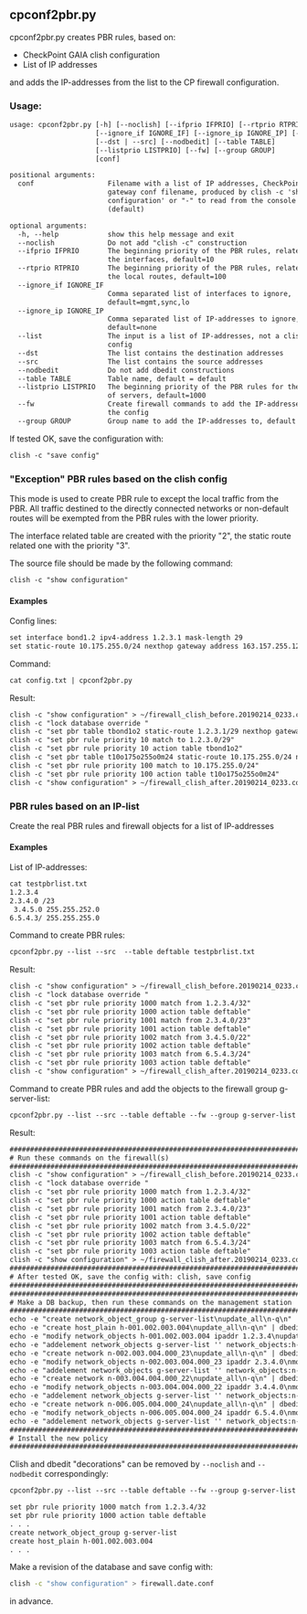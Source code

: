 ## cpconf2pbr.py

cpconf2pbr.py creates PBR rules, based on:
* CheckPoint GAIA clish configuration
* List of IP addresses

and adds the IP-addresses from the list to the CP firewall configuration.

### Usage:

```txt
usage: cpconf2pbr.py [-h] [--noclish] [--ifprio IFPRIO] [--rtprio RTPRIO]
                     [--ignore_if IGNORE_IF] [--ignore_ip IGNORE_IP] [--list]
                     [--dst | --src] [--nodbedit] [--table TABLE]
                     [--listprio LISTPRIO] [--fw] [--group GROUP]
                     [conf]

positional arguments:
  conf                  Filename with a list of IP addresses, CheckPoint
                        gateway conf filename, produced by clish -c 'show
                        configuration' or "-" to read from the console
                        (default)

optional arguments:
  -h, --help            show this help message and exit
  --noclish             Do not add "clish -c" construction
  --ifprio IFPRIO       The beginning priority of the PBR rules, related to
                        the interfaces, default=10
  --rtprio RTPRIO       The beginning priority of the PBR rules, related to
                        the local routes, default=100
  --ignore_if IGNORE_IF
                        Comma separated list of interfaces to ignore,
                        default=mgmt,sync,lo
  --ignore_ip IGNORE_IP
                        Comma separated list of IP-addresses to ignore,
                        default=none
  --list                The input is a list of IP-addresses, not a clish
                        config
  --dst                 The list contains the destination addresses
  --src                 The list contains the source addresses
  --nodbedit            Do not add dbedit constructions
  --table TABLE         Table name, default = default
  --listprio LISTPRIO   The beginning priority of the PBR rules for the list
                        of servers, default=1000
  --fw                  Create firewall commands to add the IP-addresses to
                        the config
  --group GROUP         Group name to add the IP-addresses to, default = g-pbr
```

If tested OK, save the configuration with:

```txt
clish -c "save config"
```

### "Exception" PBR rules based on the clish config

This mode is used to create PBR rule to except the local traffic from the PBR. All traffic destined to the directly connected networks or non-default routes will be exempted from the PBR rules with the lower priority.

The interface related table are created with the priority "2", the static route related one with the priority "3".

The source file should be made by the following command:

```txt
clish -c "show configuration"
```

#### Examples

Config lines:

```txt
set interface bond1.2 ipv4-address 1.2.3.1 mask-length 29
set static-route 10.175.255.0/24 nexthop gateway address 163.157.255.129 on
```
Command:

```txt
cat config.txt | cpconf2pbr.py
```

Result:

```txt
clish -c "show configuration" > ~/firewall_clish_before.20190214_0233.conf
clish -c "lock database override "
clish -c "set pbr table tbond1o2 static-route 1.2.3.1/29 nexthop gateway logical bond1.2 priority 2"
clish -c "set pbr rule priority 10 match to 1.2.3.0/29"
clish -c "set pbr rule priority 10 action table tbond1o2"
clish -c "set pbr table t10o175o255o0m24 static-route 10.175.255.0/24 nexthop gateway address 163.157.255.129 priority 3"
clish -c "set pbr rule priority 100 match to 10.175.255.0/24"
clish -c "set pbr rule priority 100 action table t10o175o255o0m24"
clish -c "show configuration" > ~/firewall_clish_after.20190214_0233.conf
```


### PBR rules based on an IP-list

Create the real PBR rules and firewall objects for a list of IP-addresses

#### Examples

List of IP-addresses:

```txt
cat testpbrlist.txt  
1.2.3.4
2.3.4.0 /23
 3.4.5.0 255.255.252.0
6.5.4.3/ 255.255.255.0
```


Command to create PBR rules:

```txt
cpconf2pbr.py --list --src  --table deftable testpbrlist.txt
```

Result:

```txt
clish -c "show configuration" > ~/firewall_clish_before.20190214_0233.conf
clish -c "lock database override "
clish -c "set pbr rule priority 1000 match from 1.2.3.4/32"
clish -c "set pbr rule priority 1000 action table deftable"
clish -c "set pbr rule priority 1001 match from 2.3.4.0/23"
clish -c "set pbr rule priority 1001 action table deftable"
clish -c "set pbr rule priority 1002 match from 3.4.5.0/22"
clish -c "set pbr rule priority 1002 action table deftable"
clish -c "set pbr rule priority 1003 match from 6.5.4.3/24"
clish -c "set pbr rule priority 1003 action table deftable"
clish -c "show configuration" > ~/firewall_clish_after.20190214_0233.conf
```

Command to create PBR rules and add the objects to the firewall group g-server-list:

```txt
cpconf2pbr.py --list --src --table deftable --fw --group g-server-list testpbrlist.txt
```

Result:

```txt
################################################################################
# Run these commands on the firewall(s)
################################################################################
clish -c "show configuration" > ~/firewall_clish_before.20190214_0233.conf
clish -c "lock database override "
clish -c "set pbr rule priority 1000 match from 1.2.3.4/32"
clish -c "set pbr rule priority 1000 action table deftable"
clish -c "set pbr rule priority 1001 match from 2.3.4.0/23"
clish -c "set pbr rule priority 1001 action table deftable"
clish -c "set pbr rule priority 1002 match from 3.4.5.0/22"
clish -c "set pbr rule priority 1002 action table deftable"
clish -c "set pbr rule priority 1003 match from 6.5.4.3/24"
clish -c "set pbr rule priority 1003 action table deftable"
clish -c "show configuration" > ~/firewall_clish_after.20190214_0233.conf
################################################################################
# After tested OK, save the config with: clish, save config
################################################################################
################################################################################
# Make a DB backup, then run these commands on the management station
################################################################################
echo -e "create network_object_group g-server-list\nupdate_all\n-q\n" | dbedit -local
echo -e "create host_plain h-001.002.003.004\nupdate_all\n-q\n" | dbedit -local
echo -e "modify network_objects h-001.002.003.004 ipaddr 1.2.3.4\nupdate_all\n-q\n" | dbedit -local
echo -e "addelement network_objects g-server-list '' network_objects:h-001.002.003.004\nupdate_all\n-q\n" | dbedit -local
echo -e "create network n-002.003.004.000_23\nupdate_all\n-q\n" | dbedit -local
echo -e "modify network_objects n-002.003.004.000_23 ipaddr 2.3.4.0\nmodify network_objects n-002.003.004.000_23 netmask 255.255.254.0\nupdate_all\n-q\n" | dbedit -local
echo -e "addelement network_objects g-server-list '' network_objects:n-002.003.004.000_23\nupdate_all\n-q\n" | dbedit -local
echo -e "create network n-003.004.004.000_22\nupdate_all\n-q\n" | dbedit -local
echo -e "modify network_objects n-003.004.004.000_22 ipaddr 3.4.4.0\nmodify network_objects n-003.004.004.000_22 netmask 255.255.252.0\nupdate_all\n-q\n" | dbedit -local
echo -e "addelement network_objects g-server-list '' network_objects:n-003.004.004.000_22\nupdate_all\n-q\n" | dbedit -local
echo -e "create network n-006.005.004.000_24\nupdate_all\n-q\n" | dbedit -local
echo -e "modify network_objects n-006.005.004.000_24 ipaddr 6.5.4.0\nmodify network_objects n-006.005.004.000_24 netmask 255.255.255.0\nupdate_all\n-q\n" | dbedit -local
echo -e "addelement network_objects g-server-list '' network_objects:n-006.005.004.000_24\nupdate_all\n-q\n" | dbedit -local
################################################################################
# Install the new policy
################################################################################
```

Clish and dbedit "decorations" can be removed by `--noclish` and `--nodbedit` correspondingly:

```txt
cpconf2pbr.py --list --src --table deftable --fw --group g-server-list --noclish --nodbedit testpbrlist.txt

set pbr rule priority 1000 match from 1.2.3.4/32
set pbr rule priority 1000 action table deftable
. . .
create network_object_group g-server-list
create host_plain h-001.002.003.004
. . .
```

Make a revision of the database and save config with:
```sh
clish -c "show configuration" > firewall.date.conf
```
in advance.
